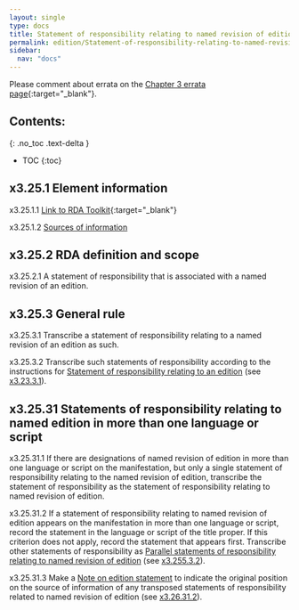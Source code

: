 ```yaml
---
layout: single
type: docs
title: Statement of responsibility relating to named revision of edition
permalink: edition/Statement-of-responsibility-relating-to-named-revision-of-edition/
sidebar:
  nav: "docs"
---
```


Please comment about errata on the [Chapter 3 errata page](https://docs.google.com/document/d/1DqZ9-Ti8K8sHmcmPWpP4tH-ENfIOKGhHwR9XuZ9HwOk/edit#heading=h.o6tjj2uhfxdf){:target="_blank"}.

## Contents:
{: .no_toc .text-delta }

- TOC
{:toc}

## x3.25.1 Element information

<a name="x3.25.1.1">x3.25.1.1</a> [Link to RDA Toolkit](https://beta.rdatoolkit.org/Content/Index?externalId=en-US_ala-25f4533f-8def-3228-a74f-4a1f0d57426f){:target="_blank"}

<a name="x3.25.1.2">x3.25.1.2</a> [Sources of information](/DCRMR/edition/)

## x3.25.2 RDA definition and scope

<a name="x3.25.2.1">x3.25.2.1</a> A statement of responsibility that is associated with a named revision of an edition.

## x3.25.3 General rule

<a name="x3.25.3.1">x3.25.3.1</a> Transcribe a statement of responsibility relating to a named revision of an edition as such.

<a name="x3.25.3.2">x3.25.3.2</a>  Transcribe such statements of responsibility according to the instructions for [Statement of responsibility relating to an edition](/DCRMR/edition/Statement-of-responsibility-relating-to-edition/) (see [x3.23.3.1](/DCRMR/edition/Statement-of-responsibility-relating-to-edition/#x3.23.3.1)).

## x3.25.31 Statements of responsibility relating to named edition in more than one language or script

<a name="x3.25.31.1">x3.25.31.1</a> If there are designations of named revision of edition in more than one language or script on the manifestation, but only a single statement of responsibility relating to the named revision of edition, transcribe the statement of responsibility as the statement of responsibility relating to named revision of edition. 

<a name="x3.25.31.2">x3.25.31.2</a> If a statement of responsibility relating to named revision of edition appears on the manifestation in more than one language or script, record the statement in the language or script of the title proper. If this criterion does not apply, record the statement that appears first. Transcribe other statements of responsibility as [Parallel statements of responsibility relating to named revision of edition](/DCRMR/edition/Parallel-statement-of-responsibility-relating-to-named-revision-of-edition/) (see [x3.255.3.2](/DCRMR/edition/Parallel-statement-of-responsibility-relating-to-named-revision-of-edition/#x3.255.3.2)).

<a name="x3.25.31.3">x3.25.31.3</a> Make a [Note on edition statement](/DCRMR/edition/Note-on-edition-statement/) to indicate the original position on the source of information of any transposed statements of responsibility related to named revision of edition (see [x3.26.31.2](/DCRMR/edition/Note-on-edition-statement/#x3.26.31.2)).
